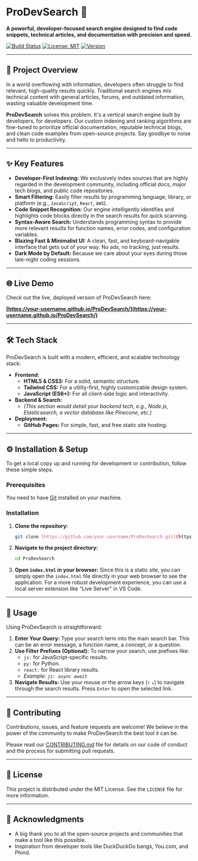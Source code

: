 # ProDevSearch 🚀

**A powerful, developer-focused search engine designed to find code snippets, technical articles, and documentation with precision and speed.**

[![Build Status](https://img.shields.io/badge/build-passing-brightgreen)](https://github.com)
[![License: MIT](https://img.shields.io/badge/License-MIT-blue.svg)](https://opensource.org/licenses/MIT)
[![Version](https://img.shields.io/badge/version-1.0.0-lightgrey.svg)](https://github.com)

---

## 📖 Project Overview

In a world overflowing with information, developers often struggle to find relevant, high-quality results quickly. Traditional search engines mix technical content with general articles, forums, and outdated information, wasting valuable development time.

**ProDevSearch** solves this problem. It's a vertical search engine built by developers, for developers. Our custom indexing and ranking algorithms are fine-tuned to prioritize official documentation, reputable technical blogs, and clean code examples from open-source projects. Say goodbye to noise and hello to productivity.

---

## ✨ Key Features

* **Developer-First Indexing:** We exclusively index sources that are highly regarded in the development community, including official docs, major tech blogs, and public code repositories.
* **Smart Filtering:** Easily filter results by programming language, library, or platform (e.g., `JavaScript`, `React`, `AWS`).
* **Code Snippet Recognition:** Our engine intelligently identifies and highlights code blocks directly in the search results for quick scanning.
* **Syntax-Aware Search:** Understands programming syntax to provide more relevant results for function names, error codes, and configuration variables.
* **Blazing Fast & Minimalist UI:** A clean, fast, and keyboard-navigable interface that gets out of your way. No ads, no tracking, just results.
* **Dark Mode by Default:** Because we care about your eyes during those late-night coding sessions.

---

## 🌐 Live Demo

Check out the live, deployed version of ProDevSearch here:

**[https://your-username.github.io/ProDevSearch/](https://your-username.github.io/ProDevSearch/)**

---

## 🛠️ Tech Stack

ProDevSearch is built with a modern, efficient, and scalable technology stack:

* **Frontend:**
    * **HTML5 & CSS3:** For a solid, semantic structure.
    * **Tailwind CSS:** For a utility-first, highly customizable design system.
    * **JavaScript (ES6+):** For all client-side logic and interactivity.
* **Backend & Search:**
    * *(This section would detail your backend tech, e.g., Node.js, Elasticsearch, a vector database like Pinecone, etc.)*
* **Deployment:**
    * **GitHub Pages:** For simple, fast, and free static site hosting.

---

## ⚙️ Installation & Setup

To get a local copy up and running for development or contribution, follow these simple steps.

### Prerequisites

You need to have [Git](https://git-scm.com/downloads) installed on your machine.

### Installation

1.  **Clone the repository:**
    ```bash
    git clone [https://github.com/your-username/ProDevSearch.git](https://github.com/your-username/ProDevSearch.git)
    ```
2.  **Navigate to the project directory:**
    ```bash
    cd ProDevSearch
    ```
3.  **Open `index.html` in your browser:**
    Since this is a static site, you can simply open the `index.html` file directly in your web browser to see the application. For a more robust development experience, you can use a local server extension like "Live Server" in VS Code.

---

## 🚀 Usage

Using ProDevSearch is straightforward:

1.  **Enter Your Query:** Type your search term into the main search bar. This can be an error message, a function name, a concept, or a question.
2.  **Use Filter Prefixes (Optional):** To narrow your search, use prefixes like:
    * `js:` for JavaScript-specific results.
    * `py:` for Python.
    * `react:` for React library results.
    * *Example: `js: async await`*
3.  **Navigate Results:** Use your mouse or the arrow keys (`↑` `↓`) to navigate through the search results. Press `Enter` to open the selected link.

---

## 🤝 Contributing

Contributions, issues, and feature requests are welcome! We believe in the power of the community to make ProDevSearch the best tool it can be.

Please read our [CONTRIBUTING.md](https://github.com/your-username/ProDevSearch/blob/main/CONTRIBUTING.md) file for details on our code of conduct and the process for submitting pull requests.

---

## 📄 License

This project is distributed under the MIT License. See the `LICENSE` file for more information.

---

## 🙏 Acknowledgments

* A big thank you to all the open-source projects and communities that make a tool like this possible.
* Inspiration from developer tools like DuckDuckGo bangs, You.com, and Phind.

